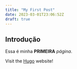 ```yaml
---
title: "My First Post"
date: 2023-03-01T23:06:52Z
draft: true
---
```


## Introdução

Essa é minha **PRIMEIRA** *página*.

Visit the [Hugo](https://gohugo.io) website!
